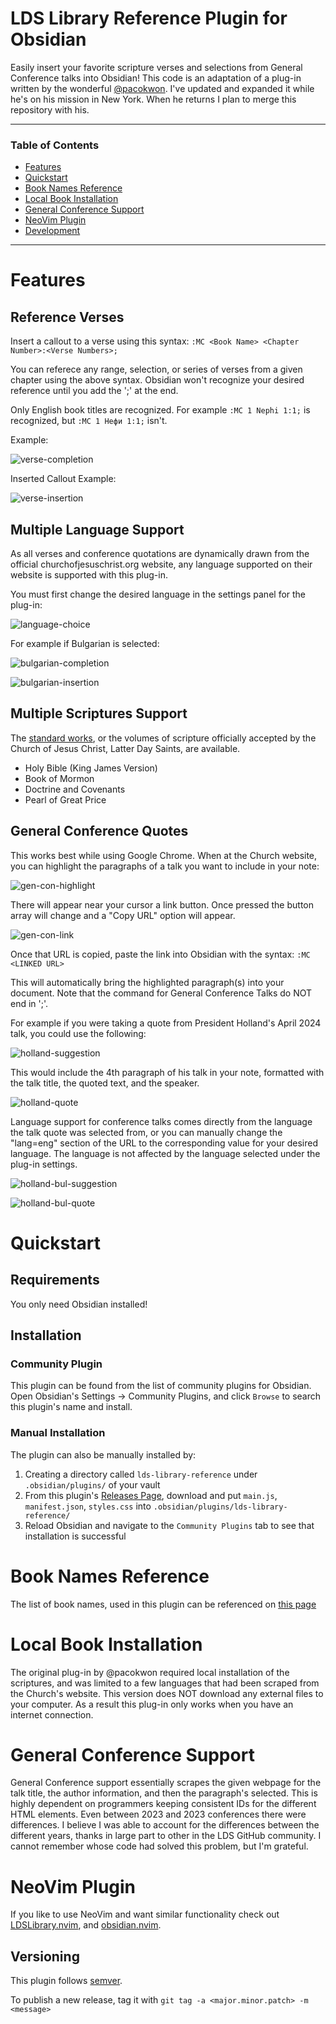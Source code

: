 # LDS Library Reference Plugin for Obsidian

Easily insert your favorite scripture verses and selections from General Conference talks into Obsidian!
This code is an adaptation of a plug-in written by the wonderful [@pacokwon](https://github.com/pacokwon/obsidian-lds-scriptures-plugin). I've updated and expanded it while he's on his mission in New York. When he returns I plan to merge this repository with his.

---

### Table of Contents

- [Features](#features)
- [Quickstart](#quickstart)
- [Book Names Reference](#book-names-reference)
- [Local Book Installation](#local-book-installation)
- [General Conference Support](#general-conference-support)
- [NeoVim Plugin](#neovim-plugin)
- [Development](#development)

---

# Features

## Reference Verses

Insert a callout to a verse using this syntax: `:MC <Book Name> <Chapter Number>:<Verse Numbers>;`

You can referece any range, selection, or series of verses from a given chapter using the above syntax. Obsidian won't recognize your desired reference until you add the ';' at the end.

Only English book titles are recognized. For example `:MC 1 Nephi 1:1;` is recognized, but `:MC 1 Нефи 1:1;` isn't.

Example:

![verse-completion](https://github.com/ingiestein/obsidian-lds-scriptures-plugin/assets/images/Screenshot%202024-07-14%20at%209.27.59 PM.png)

Inserted Callout Example:

![verse-insertion](https://github.com/ingiestein/obsidian-lds-scriptures-plugin/tree/main/assets/images/Screenshot%202024-07-14%20at%209.28.08 PM.png)

## Multiple Language Support

As all verses and conference quotations are dynamically drawn from the official churchofjesuschrist.org website, any language supported on their website is supported with this plug-in.

You must first change the desired language in the settings panel for the plug-in:

![language-choice](https://github.com/ingiestein/obsidian-lds-scriptures-plugin/tree/main/assets/images/Screenshot%202024-07-14%20at%209.36.15 PM.png)

For example if Bulgarian is selected:

![bulgarian-completion](https://github.com/ingiestein/obsidian-lds-scriptures-plugin/tree/main/assets/images/Screenshot%202024-07-14%20at%209.34.48 PM.png)

![bulgarian-insertion](https://github.com/ingiestein/obsidian-lds-scriptures-plugin/tree/main/assets/images/Screenshot%202024-07-14%20at%209.54.57 PM.png)

## Multiple Scriptures Support

The [standard works](https://www.churchofjesuschrist.org/study/manual/gospel-topics/standard-works?lang=eng), or the volumes of scripture officially accepted by the Church of Jesus Christ, Latter Day Saints, are available.

- Holy Bible (King James Version)
- Book of Mormon
- Doctrine and Covenants
- Pearl of Great Price

## General Conference Quotes

This works best while using Google Chrome. When at the Church website, you can highlight the paragraphs of a talk you want to include in your note:

![gen-con-highlight](https://github.com/ingiestein/obsidian-lds-scriptures-plugin/tree/main/assets/images/Screenshot%202024-07-14%20at%2010.00.49 PM.png)

There will appear near your cursor a link button. Once pressed the button array will change and a "Copy URL" option will appear.

![gen-con-link](https://github.com/ingiestein/obsidian-lds-scriptures-plugin/tree/main/assets/images/Screenshot%202024-07-14%20at%2010.00.51 PM.png)

Once that URL is copied, paste the link into Obsidian with the syntax: `:MC <LINKED URL>`

This will automatically bring the highlighted paragraph(s) into your document. Note that the command for General Conference Talks do NOT end in ';'.

For example if you were taking a quote from President Holland's April 2024 talk, you could use the following:

![holland-suggestion](https://github.com/ingiestein/obsidian-lds-scriptures-plugin/tree/main/assets/images/Screenshot%202024-07-14%20at%2010.08.01 PM.png)

This would include the 4th paragraph of his talk in your note, formatted with the talk title, the quoted text, and the speaker.

![holland-quote](https://github.com/ingiestein/obsidian-lds-scriptures-plugin/tree/main/assets/images/Screenshot%202024-07-14%20at%2010.08.09 PM.png)

Language support for conference talks comes directly from the language the talk quote was selected from, or you can manually change the "lang=eng" section of the URL to the corresponding value for your desired language. The language is not affected by the language selected under the plug-in settings.

![holland-bul-suggestion](https://github.com/ingiestein/obsidian-lds-scriptures-plugin/tree/main/assets/images/Screenshot%202024-07-14%20at%2010.11.02 PM.png)

![holland-bul-quote](https://github.com/ingiestein/obsidian-lds-scriptures-plugin/tree/main/assets/images/Screenshot%202024-07-14%20at%2010.11.09 PM.png)

# Quickstart

## Requirements

You only need Obsidian installed!

## Installation

### Community Plugin

This plugin can be found from the list of community plugins for Obsidian. Open Obsidian's Settings -> Community Plugins, and click `Browse` to search this plugin's name and install.

### Manual Installation

The plugin can also be manually installed by:

1. Creating a directory called `lds-library-reference` under `.obsidian/plugins/` of your vault
2. From this plugin's [Releases Page](https://github.com/ingiestein/obsidian-lds-scriptures-plugin/releases), download and put `main.js`, `manifest.json`, `styles.css` into `.obsidian/plugins/lds-library-reference/`
3. Reload Obsidian and navigate to the `Community Plugins` tab to see that installation is successful

# Book Names Reference

The list of book names, used in this plugin can be referenced on [this page](docs/BOOKS.md)

# Local Book Installation

The original plug-in by @pacokwon required local installation of the scriptures, and was limited to a few languages that had been scraped from the Church's website. This version does NOT download any external files to your computer. As a result this plug-in only works when you have an internet connection.

# General Conference Support

General Conference support essentially scrapes the given webpage for the talk title, the author information, and then the paragraph's selected. This is highly dependent on programmers keeping consistent IDs for the different HTML elements. Even between 2023 and 2023 conferences there were differences. I believe I was able to account for the differences between the different years, thanks in large part to other in the LDS GitHub community. I cannot remember whose code had solved this problem, but I'm grateful.

# NeoVim Plugin

If you like to use NeoVim and want similar functionality check out [LDSLibrary.nvim](https://github.com/ingiestein/LDSLibrary.nvim), and [obsidian.nvim](https://github.com/epwalsh/obsidian.nvim).

<!-- # Development

## Build

Install dependencies:

```bash
yarn
```

Run build script:

```bash
yarn build
```

3 files will be created in the root directory: `main.js`, `manifest.json`, `styles.css` -->

## Versioning

This plugin follows [semver](https://semver.org/).

To publish a new release, tag it with `git tag -a <major.minor.patch> -m <message>`
